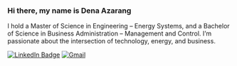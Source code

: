 ### Hi there, my name is Dena Azarang
I hold a Master of Science in Engineering – Energy Systems, and a Bachelor of Science in Business Administration – Management and Control.
I’m passionate about the intersection of technology, energy, and business.

[![LinkedIn Badge](https://img.shields.io/badge/-LinkedIn-blue?style=flat&logo=Linkedin&logoColor=white&link=https://www.linkedin.com/in/dena-azarang/)](https://www.linkedin.com/in/dena-azarang/) [![Gmail](https://img.shields.io/badge/Email-Contact%20Me-important?style=flat&link=mailto:dena.azarang@gmail.com)](mailto:dena.azarang@gmail.com)



<!---
- 👋 Hi, I’m @Dazarang
- 👀 I’m interested in ...
- 🌱 I’m currently learning ...
- 💞️ I’m looking to collaborate on ...
- 📫 How to reach me ...

Dazarang/Dazarang is a ✨ special ✨ repository because its `README.md` (this file) appears on your GitHub profile.
You can click the Preview link to take a look at your changes.
--->
